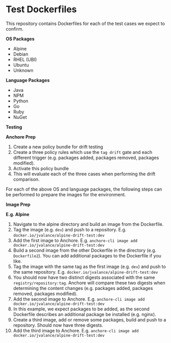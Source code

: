 # Test Dockerfiles

This repository contains Dockerfiles for each of the test cases we expect to confirm.

**OS Packages**

- Alpine
- Debian
- RHEL (UBI)
- Ubuntu
- Unknown

**Language Packages**

- Java
- NPM
- Python
- Go
- Ruby
- NuGet

**Testing**

**Anchore Prep**

1. Create a new policy bundle for drift testing
2. Create a three policy rules which use the `tag drift` gate and each different trigger (e.g. packages added, packages removed, packages modified).
3. Activate this policy bundle
4. This will evaluate each of the three cases when performing the drift comparison. 

For each of the above OS and language packages, the following steps can be performed to prepare the images for the environment.

**Image Prep**

**E.g. Alpine**

1. Navigate to the alpine directory and build an image from the Dockerfile. 
2. Tag the image (e.g. `dev`) and push to a repository. E.g. `docker.io/jvalance/alpine-drift-test:dev`
3. Add the first image to Anchore. E.g. `anchore-cli image add docker.io/jvalance/alpine-drift-test:dev`
4. Build a second image from the other Dockerfile in the directory (e.g. `Dockerfile2`). You can add additional packages to the Dockerfile if you like. 
5. Tag the image with the same tag as the first image (e.g. `dev`) and push to the same repository. E.g. `docker.io/jvalance/alpine-drift-test:dev`
6. You should now have two distinct digests associated with the same `registry/repository:tag`. Anchore will compare these two digests when determining the content changes (e.g. packages added, packages removed, packages modified).
7. Add the second image to Anchore. E.g. `anchore-cli image add docker.io/jvalance/alpine-drift-test:dev`
8. In this example, we expect packages to be added, as the second Dockerfile describes an additional package be installed (e.g. nginx).
9. Create a third image, add or remove some packages, build and push to a repository. Should now have three digests.
10. Add the third image to Anchore. E.g. `anchore-cli image add docker.io/jvalance/alpine-drift-test:dev`


